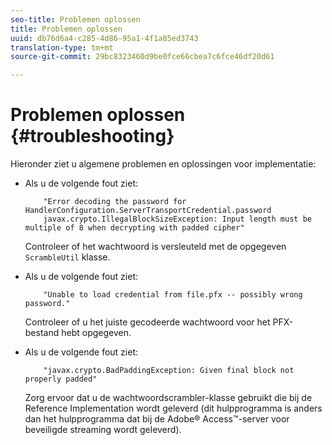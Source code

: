 ```yaml
---
seo-title: Problemen oplossen
title: Problemen oplossen
uuid: db76d6a4-c285-4d86-95a1-4f1a85ed3743
translation-type: tm+mt
source-git-commit: 29bc8323460d9be0fce66cbea7c6fce46df20d61

---
```



# Problemen oplossen {#troubleshooting}

Hieronder ziet u algemene problemen en oplossingen voor implementatie:

* Als u de volgende fout ziet:

   ```
       "Error decoding the password for HandlerConfiguration.ServerTransportCredential.password  
       javax.crypto.IllegalBlockSizeException: Input length must be multiple of 8 when decrypting with padded cipher"
   ```

   Controleer of het wachtwoord is versleuteld met de opgegeven `ScrambleUtil` klasse.

* Als u de volgende fout ziet:

   ```
       "Unable to load credential from file.pfx -- possibly wrong password."
   ```

   Controleer of u het juiste gecodeerde wachtwoord voor het PFX-bestand hebt opgegeven.

* Als u de volgende fout ziet:

   ```
       "javax.crypto.BadPaddingException: Given final block not properly padded"
   ```

   Zorg ervoor dat u de wachtwoordscrambler-klasse gebruikt die bij de Reference Implementation wordt geleverd (dit hulpprogramma is anders dan het hulpprogramma dat bij de Adobe® Access™-server voor beveiligde streaming wordt geleverd).

